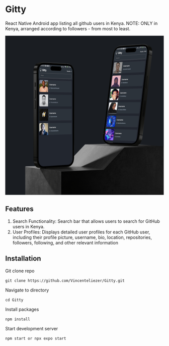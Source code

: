 # Gitty
React Native Android app listing all github users in Kenya. NOTE: ONLY in Kenya, arranged according to followers - from most to least.

![mockuup](./assets/mockuup.jpg) 

## Features
1. Search Functionality: Search bar that allows users to search for GitHub users in Kenya.
2. User Profiles: Displays detailed user profiles for each GitHub user, including their profile picture, username, bio, location, repositories, followers, following, and other relevant information

## Installation

Git clone repo
```
git clone https://github.com/Vincenteliezer/Gitty.git
```

Navigate to directory

```
cd Gitty
```

Install packages

```
npm install
```

Start development server

```
npm start or npx expo start
```